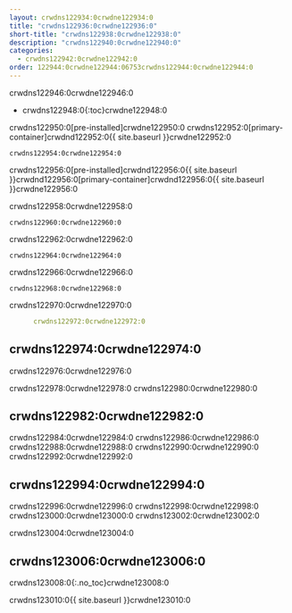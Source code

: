 ```yaml
---
layout: crwdns122934:0crwdne122934:0
title: "crwdns122936:0crwdne122936:0"
short-title: "crwdns122938:0crwdne122938:0"
description: "crwdns122940:0crwdne122940:0"
categories:
  - crwdns122942:0crwdne122942:0
order: 122944:0crwdne122944:06753crwdns122944:0crwdne122944:0
---
```

crwdns122946:0crwdne122946:0

- crwdns122948:0{:toc}crwdne122948:0

crwdns122950:0[pre-installed]crwdne122950:0 crwdns122952:0[primary-container]crwdnd122952:0{{ site.baseurl }}crwdne122952:0

    crwdns122954:0crwdne122954:0
    

crwdns122956:0[pre-installed]crwdnd122956:0{{ site.baseurl }}crwdnd122956:0[primary-container]crwdnd122956:0{{ site.baseurl }}crwdne122956:0

crwdns122958:0crwdne122958:0

    crwdns122960:0crwdne122960:0
    

crwdns122962:0crwdne122962:0

    crwdns122964:0crwdne122964:0
    

crwdns122966:0crwdne122966:0

    crwdns122968:0crwdne122968:0
    

crwdns122970:0crwdne122970:0

```YAML
      crwdns122972:0crwdne122972:0
```

## crwdns122974:0crwdne122974:0

crwdns122976:0crwdne122976:0

crwdns122978:0crwdne122978:0 crwdns122980:0crwdne122980:0

## crwdns122982:0crwdne122982:0

crwdns122984:0crwdne122984:0 crwdns122986:0crwdne122986:0 crwdns122988:0crwdne122988:0 crwdns122990:0crwdne122990:0 crwdns122992:0crwdne122992:0

## crwdns122994:0crwdne122994:0

crwdns122996:0crwdne122996:0 crwdns122998:0crwdne122998:0 crwdns123000:0crwdne123000:0 crwdns123002:0crwdne123002:0

crwdns123004:0crwdne123004:0

## crwdns123006:0crwdne123006:0

crwdns123008:0{:.no_toc}crwdne123008:0

crwdns123010:0{{ site.baseurl }}crwdne123010:0
